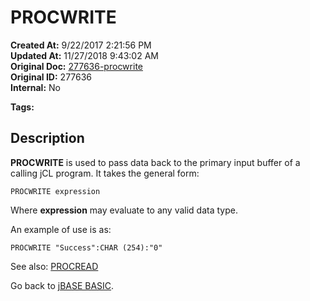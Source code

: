 # PROCWRITE

**Created At:** 9/22/2017 2:21:56 PM  
**Updated At:** 11/27/2018 9:43:02 AM  
**Original Doc:** [277636-procwrite](https://docs.jbase.com/36868-jbase-basic/277636-procwrite)  
**Original ID:** 277636  
**Internal:** No  

**Tags:**
<badge text='jbc' vertical='middle' />
<badge text='jcl' vertical='middle' />

## Description

**PROCWRITE** is used to pass data back to the primary input buffer of a calling jCL program. It takes the general form:

```
PROCWRITE expression
```

Where **expression** may evaluate to any valid data type.

An example of use is as:

```
PROCWRITE "Success":CHAR (254):"0"
```

See also: [PROCREAD](./../procread)

Go back to [jBASE BASIC](./../jbase-basic-programmers-reference-guide).
